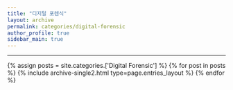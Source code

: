 ```yaml
---
title: "디지털 포렌식"
layout: archive
permalink: categories/digital-forensic
author_profile: true
sidebar_main: true
---
```


<!-- 공백이 포함되어 있는 카테고리 이름의 경우 site.categories['a b c'] 이런식으로! -->

***

{% assign posts = site.categories.['Digital Forensic'] %}
{% for post in posts %} {% include archive-single2.html type=page.entries_layout %} {% endfor %}
